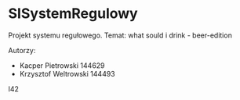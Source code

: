 # SISystemRegulowy

Projekt systemu regułowego.
Temat: what sould i drink - beer-edition

Autorzy:
- Kacper Pietrowski 144629
- Krzysztof Weltrowski 144493

I42
